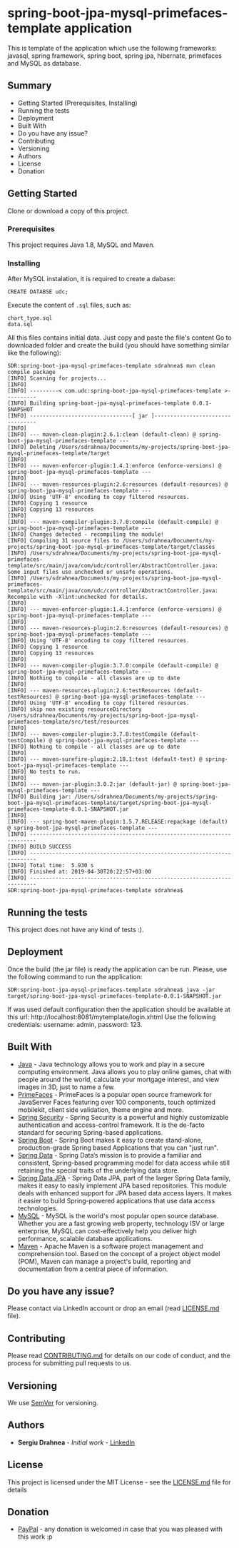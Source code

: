 # spring-boot-jpa-mysql-primefaces-template application

This is template of the application which use the following frameworks: javasql, spring framework, spring boot, spring jpa, hibernate, primefaces and MySQL as database. 

## Summary
* Getting Started (Prerequisites, Installing)
* Running the tests
* Deployment
* Built With
* Do you have any issue?
* Contributing
* Versioning
* Authors
* License
* Donation


## Getting Started

Clone or download a copy of this project.

### Prerequisites

This project requires Java 1.8, MySQL and Maven.

### Installing

After MySQL instalation, it is required to create a dabase:

```
CREATE DATABSE udc;
```
Execute the content of `.sql` files, such as: 
```
chart_type.sql
data.sql
```
All this files contains initial data. Just copy and paste the file's content Go to downloaded folder and create the build (you should have something similar like the following):
```
SDR:spring-boot-jpa-mysql-primefaces-template sdrahnea$ mvn clean compile package
[INFO] Scanning for projects...
[INFO] 
[INFO] ---------< com.udc:spring-boot-jpa-mysql-primefaces-template >----------
[INFO] Building spring-boot-jpa-mysql-primefaces-template 0.0.1-SNAPSHOT
[INFO] --------------------------------[ jar ]---------------------------------
[INFO] 
[INFO] --- maven-clean-plugin:2.6.1:clean (default-clean) @ spring-boot-jpa-mysql-primefaces-template ---
[INFO] Deleting /Users/sdrahnea/Documents/my-projects/spring-boot-jpa-mysql-primefaces-template/target
[INFO] 
[INFO] --- maven-enforcer-plugin:1.4.1:enforce (enforce-versions) @ spring-boot-jpa-mysql-primefaces-template ---
[INFO] 
[INFO] --- maven-resources-plugin:2.6:resources (default-resources) @ spring-boot-jpa-mysql-primefaces-template ---
[INFO] Using 'UTF-8' encoding to copy filtered resources.
[INFO] Copying 1 resource
[INFO] Copying 13 resources
[INFO] 
[INFO] --- maven-compiler-plugin:3.7.0:compile (default-compile) @ spring-boot-jpa-mysql-primefaces-template ---
[INFO] Changes detected - recompiling the module!
[INFO] Compiling 31 source files to /Users/sdrahnea/Documents/my-projects/spring-boot-jpa-mysql-primefaces-template/target/classes
[INFO] /Users/sdrahnea/Documents/my-projects/spring-boot-jpa-mysql-primefaces-template/src/main/java/com/udc/controller/AbstractController.java: Some input files use unchecked or unsafe operations.
[INFO] /Users/sdrahnea/Documents/my-projects/spring-boot-jpa-mysql-primefaces-template/src/main/java/com/udc/controller/AbstractController.java: Recompile with -Xlint:unchecked for details.
[INFO] 
[INFO] --- maven-enforcer-plugin:1.4.1:enforce (enforce-versions) @ spring-boot-jpa-mysql-primefaces-template ---
[INFO] 
[INFO] --- maven-resources-plugin:2.6:resources (default-resources) @ spring-boot-jpa-mysql-primefaces-template ---
[INFO] Using 'UTF-8' encoding to copy filtered resources.
[INFO] Copying 1 resource
[INFO] Copying 13 resources
[INFO] 
[INFO] --- maven-compiler-plugin:3.7.0:compile (default-compile) @ spring-boot-jpa-mysql-primefaces-template ---
[INFO] Nothing to compile - all classes are up to date
[INFO] 
[INFO] --- maven-resources-plugin:2.6:testResources (default-testResources) @ spring-boot-jpa-mysql-primefaces-template ---
[INFO] Using 'UTF-8' encoding to copy filtered resources.
[INFO] skip non existing resourceDirectory /Users/sdrahnea/Documents/my-projects/spring-boot-jpa-mysql-primefaces-template/src/test/resources
[INFO] 
[INFO] --- maven-compiler-plugin:3.7.0:testCompile (default-testCompile) @ spring-boot-jpa-mysql-primefaces-template ---
[INFO] Nothing to compile - all classes are up to date
[INFO] 
[INFO] --- maven-surefire-plugin:2.18.1:test (default-test) @ spring-boot-jpa-mysql-primefaces-template ---
[INFO] No tests to run.
[INFO] 
[INFO] --- maven-jar-plugin:3.0.2:jar (default-jar) @ spring-boot-jpa-mysql-primefaces-template ---
[INFO] Building jar: /Users/sdrahnea/Documents/my-projects/spring-boot-jpa-mysql-primefaces-template/target/spring-boot-jpa-mysql-primefaces-template-0.0.1-SNAPSHOT.jar
[INFO] 
[INFO] --- spring-boot-maven-plugin:1.5.7.RELEASE:repackage (default) @ spring-boot-jpa-mysql-primefaces-template ---
[INFO] ------------------------------------------------------------------------
[INFO] BUILD SUCCESS
[INFO] ------------------------------------------------------------------------
[INFO] Total time:  5.930 s
[INFO] Finished at: 2019-04-30T20:22:57+03:00
[INFO] ------------------------------------------------------------------------
SDR:spring-boot-jpa-mysql-primefaces-template sdrahnea$ 
```

## Running the tests

This project does not have any kind of tests :).

## Deployment

Once the build (the jar file) is ready the application can be run. Please, use the following command to run the application:
```
SDR:spring-boot-jpa-mysql-primefaces-template sdrahnea$ java -jar target/spring-boot-jpa-mysql-primefaces-template-0.0.1-SNAPSHOT.jar
```
If was used default configuration then the application should be available at this url: http://localhost:8081/mytemplate/login.xhtml 
Use the following credentials: username: admin, password: 123.

## Built With

* [Java](https://www.java.com/en/download/) - Java technology allows you to work and play in a secure computing environment. Java allows you to play online games, chat with people around the world, calculate your mortgage interest, and view images in 3D, just to name a few.
* [PrimeFaces](https://www.primefaces.org/) - PrimeFaces is a popular open source framework for JavaServer Faces featuring over 100 components, touch optimized mobilekit, client side validation, theme engine and more.
* [Spring Security](https://spring.io/projects/spring-security) - Spring Security is a powerful and highly customizable authentication and access-control framework. It is the de-facto standard for securing Spring-based applications.
* [Spring Boot](https://spring.io/projects/spring-boot) - Spring Boot makes it easy to create stand-alone, production-grade Spring based Applications that you can "just run".
* [Spring Data](https://spring.io/projects/spring-data) - Spring Data’s mission is to provide a familiar and consistent, Spring-based programming model for data access while still retaining the special traits of the underlying data store.
* [Spring Data JPA](https://spring.io/projects/spring-data-jpa) - Spring Data JPA, part of the larger Spring Data family, makes it easy to easily implement JPA based repositories. This module deals with enhanced support for JPA based data access layers. It makes it easier to build Spring-powered applications that use data access technologies.
* [MySQL](https://www.mysql.com/) - MySQL is the world's most popular open source database. Whether you are a fast growing web property, technology ISV or large enterprise, MySQL can cost-effectively help you deliver high performance, scalable database applications.
* [Maven](https://maven.apache.org/) - Apache Maven is a software project management and comprehension tool. Based on the concept of a project object model (POM), Maven can manage a project's build, reporting and documentation from a central piece of information. 

## Do you have any issue?

Please contact via LinkedIn account or drop an email (read [LICENSE.md](LICENSE.md) file).

## Contributing

Please read [CONTRIBUTING.md](CONTRIBUTING.md) for details on our code of conduct, and the process for submitting pull requests to us.

## Versioning

We use [SemVer](http://semver.org/) for versioning.

## Authors

* **Sergiu Drahnea** - *Initial work* - [LinkedIn](https://www.linkedin.com/in/sergiu-drahnea)

## License

This project is licensed under the MIT License - see the [LICENSE.md](LICENSE.md) file for details

## Donation
* [PayPal](https://www.paypal.me/sdrahnea) - any donation is welcomed in case that you was pleased with this work :p

